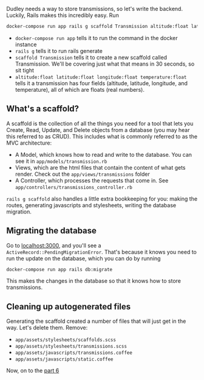 Dudley needs a way to store transmissions, so let's write the backend.
Luckily, Rails makes this incredibly easy.
Run
```bash
docker-compose run app rails g scaffold Transmission altitude:float latitude:float longitude:float temperature:float
```
- `docker-compose run app` tells it to run the command in the docker instance
- `rails g` tells it to run rails generate
- `scaffold Transmission` tells it to create a new scaffold called Transmission. We'll be covering just what that means in 30 seconds, so sit tight
- `altitude:float latitude:float longitude:float temperature:float` tells it a transmission has four fields (altitude, latitude, longitude, and temperature), all of which are floats (real numbers).

## What's a scaffold?
A scaffold is the collection of all the things you need for a tool that lets you Create, Read, Update, and Delete objects from a database (you may hear this referred to as CRUD).
This includes what is commonly referred to as the MVC architecture:
- A Model, which knows how to read and write to the database. You can see it in `app/models/transmission.rb`
- Views, which are the html files that contain the content of what gets render. Check out the `app/views/transmissions` folder
- A Controller, which processes the requests that come in. See `app/controllers/transmissions_controller.rb` 

`rails g scaffold` also handles a little extra bookkeeping for you: making the routes, generating javascripts and stylesheets, writing the database migration.

## Migrating the database
Go to [localhost:3000](http://localhost:3000), and you'll see a `ActiveRecord::PendingMigrationError`.
That's because it knows you need to run the update on the database, which you can do by running
```bash
docker-compose run app rails db:migrate
```
This makes the changes in the database so that it knows how to store transmissions.

## Cleaning up autogenerated files
Generating the scaffold created a number of files that will just get in the way.
Let's delete them.
Remove:
- `app/assets/stylesheets/scaffolds.scss`
- `app/assets/stylesheets/transmissions.scss`
- `app/assets/javascripts/transmissions.coffee`
- `app/assets/javascripts/static.coffee`

Now, on to the [part 6](rails-06.md)